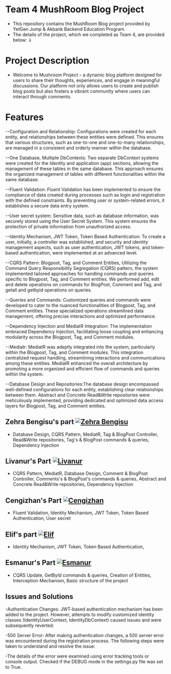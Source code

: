 # Team 4 MushRoom Blog Project
- This repository contains the MushRoom Blog project provided by YetGen Jump & Akbank Backend Education Program.
- The details of the project, which we completed as Team 4, are provided below: ⇓

# Project Description
- Welcome to Mushroom Project – a dynamic blog platform designed for users to share their thoughts, experiences, and engage in meaningful discussions. 
Our platform not only allows users to create and publish blog posts but also fosters a vibrant community where users can interact through comments.

# Features
--Configuration and Relationship: Configurations were created for each entity, and relationships between these entities were defined. This ensures that various structures, such as one-to-one and one-to-many relationships, are managed in a consistent and orderly manner within the database.

--One Database, Multiple DbContexts: Two separate DbContext systems were created for the Identity and application (app) sections, allowing the management of these tables in the same database. This approach ensures the organized management of tables with different functionalities within the same database.

--Fluent Validation: Fluent Validation has been implemented to ensure the compliance of data created during processes such as login and registration with the defined constraints. By preventing user or system-related errors, it establishes a secure data entry system.

--User secret system: Sensitive data, such as database information, was securely stored using the User Secret System. This system ensures the protection of private information from unauthorized access.

--Identity Mechanism, JWT Token, Token Based Authentication: To create a user, initially, a controller was established, and security and identity management aspects, such as user authentication, JWT tokens, and token-based authentication, were implemented at an advanced level.

--CQRS Pattern: Blogpost, Tag, and Comment Entities, Utilizing the Command Query Responsibility Segregation (CQRS) pattern, the system implemented tailored approaches for handling commands and queries specific to Blogpost, Tag, and Comment entities. We performed add, edit and delete operations on commands for BlogPost, Comment and Tag, and getall and getbyid operations on queries.

--Queries and Commands: Customized queries and commands were developed to cater to the nuanced functionalities of Blogpost, Tag, and Comment entities. These specialized operations streamlined data management, offering precise interactions and optimized performance.

--Dependency Injection and MediatR Integration: The implementation embraced Dependency Injection, facilitating loose coupling and enhancing modularity across the Blogpost, Tag, and Comment modules.

--Mediatr: MediatR was adeptly integrated into the system, particularly within the Blogpost, Tag, and Comment modules. This integration centralized request handling, streamlining interactions and communications among these entities. MediatR enhanced the overall architecture by promoting a more organized and efficient flow of commands and queries within the system.

--Database Design and Repositories:The database design encompassed well-defined configurations for each entity, establishing clear relationships between them. Abstract and Concrete Read&Write repositories were meticulously implemented, providing dedicated and optimized data access layers for Blogpost, Tag, and Comment entities.

## Zehra Bengisu's part [![Zehra Bengisu](https://img.shields.io/badge/Bengisu-181717?style=for-the-badge&logo=github&logoColor=white)](https://github.com/Bengisoo)
- Database Design, CQRS Pattern, MediatR, Tag & BlogPost Controller, Read&Write repositories,  Tag's & BlogPost commands & queries, Dependency Injection


## Livanur's Part  [![Livanur](https://img.shields.io/badge/Livanur-181717?style=for-the-badge&logo=github&logoColor=white)](https://github.com/livaae)
- CQRS Pattern, MediatR, Database Design, Comment & BlogPost Controller, Comments's & BlogPost's commands & queries, Abstract and Concrete Read&Write repositories, Dependency Injection


## Cengizhan's Part [![Cengizhan](https://img.shields.io/badge/Cengizhan-181717?style=for-the-badge&logo=github&logoColor=white)](https://github.com/ccengizhann)
- Fluent Validation, Identity Mechanism, JWT Token, Token Based Authentication, User secret


## Elif's part [![Elif](https://img.shields.io/badge/Elif-181717?style=for-the-badge&logo=github&logoColor=white)](https://github.com/elifbaykara)
-  Identity Mechanism, JWT Token, Token Based Authentication,


## Esmanur's Part [![Esmanur](https://img.shields.io/badge/Hatice-181717?style=for-the-badge&logo=github&logoColor=white)](https://github.com/Esmanurrr)
- CQRS Update, GetById commands & queries, Creation of Entities, Interception Mechanism, Basic structure of the project


## Issues and Solutions
-Authentication Changes:
JWT-based authentication mechanism has been added to the project. However, attempts to modify customized identity classes (IdentityUserContext, IdentityDbContext) caused issues and were subsequently reverted.

-500 Server Error:
After making authentication changes, a 500 server error was encountered during the registration process. The following steps were taken to understand and resolve the issue:

-The details of the error were examined using error tracking tools or console output.
Checked if the DEBUG mode in the settings.py file was set to True.

